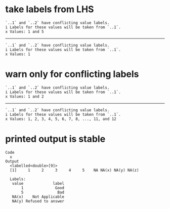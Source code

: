 # take labels from LHS

    `..1` and `..2` have conflicting value labels.
    i Labels for these values will be taken from `..1`.
    x Values: 1 and 5

---

    `..1` and `..2` have conflicting value labels.
    i Labels for these values will be taken from `..1`.
    x Values: 1

# warn only for conflicting labels

    `..1` and `..2` have conflicting value labels.
    i Labels for these values will be taken from `..1`.
    x Values: 1 and 2

---

    `..1` and `..2` have conflicting value labels.
    i Labels for these values will be taken from `..1`.
    x Values: 1, 2, 3, 4, 5, 6, 7, 8, ..., 11, and 12

# printed output is stable

    Code
      x
    Output
      <labelled<double>[9]>
      [1]     1     2     3     4     5    NA NA(x) NA(y) NA(z)
      
      Labels:
       value             label
           1              Good
           5               Bad
       NA(x)    Not Applicable
       NA(y) Refused to answer

